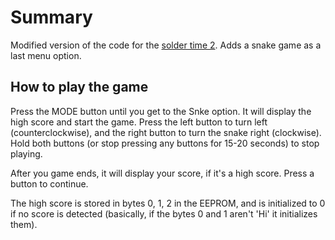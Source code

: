 # Summary

Modified version of the code for the [solder time 2](https://www.spikenzielabs.com/learn/soldertimeii.html).
Adds a snake game as a last menu option.

## How to play the game
Press the MODE button until you get to the Snke option. It will display the 
high score and start the game. Press the left button to turn left (counterclockwise), and the right
button to turn the snake right (clockwise). Hold both buttons (or stop pressing any buttons for 
15-20 seconds) to stop playing.

After you game ends, it will display your score, if it's a high score. Press a button to continue.

The high score is stored in bytes 0, 1, 2 in the EEPROM, and is initialized to 0
if no score is detected (basically, if the bytes 0 and 1 aren't 'Hi' it
initializes them).
